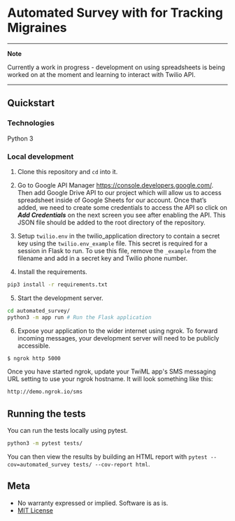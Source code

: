# Automated Survey with for Tracking Migraines

***

**Note**

Currently a work in progress - development on using spreadsheets is being worked on at the moment and learning to interact with Twilio API.

***

## Quickstart

### Technologies

Python 3

### Local development

1. Clone this repository and `cd` into it.

2. Go to Google API Manager https://console.developers.google.com/. Then add Google Drive API to our project which will allow us to access spreadsheet inside of Google Sheets for our account. Once that’s added, we need to create some credentials to access the API so click on ***Add Credentials*** on the next screen you see after enabling the API. This JSON file should be added to the root directory of the repository.

3. Setup `twilio.env` in the twilio_application directory to contain a secret key using the `twilio.env_example` file. This secret is required for a session in Flask to run. To use this file, remove the `_example` from the filename and add in a secret key and Twilio phone number.

4. Install the requirements.

  ```bash
  pip3 install -r requirements.txt
  ```

5. Start the development server.

  ```bash
  cd automated_survey/
  python3 -m app run # Run the Flask application
  ```

6. Expose your application to the wider internet using ngrok. To forward incoming messages, your development server will need to be publicly accessible.

  ```bash
  $ ngrok http 5000
  ```

  Once you have started ngrok, update your TwiML app's SMS messaging URL setting to use your ngrok hostname.
  It will look something like this:

  ```bash
  http://demo.ngrok.io/sms
  ```

## Running the tests

You can run the tests locally using pytest.

```bash
python3 -m pytest tests/
```

You can then view the results by building an HTML report with `pytest --cov=automated_survey tests/ --cov-report html`.

## Meta

* No warranty expressed or implied. Software is as is.
* [MIT License](http://www.opensource.org/licenses/mit-license.html)
